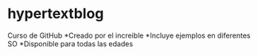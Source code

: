 # hypertextblog
Curso de GitHub
*Creado por el increible
*Incluye ejemplos en diferentes SO
*Disponible para todas las edades